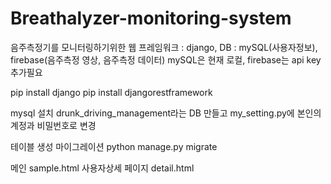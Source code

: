 # Breathalyzer-monitoring-system
음주측정기를 모니터링하기위한 웹
프레임워크 : django, DB : mySQL(사용자정보), firebase(음주측정 영상, 음주측정 데이터)
mySQL은 현재 로컬, firebase는 api key추가필요 

pip install django
pip install djangorestframework

mysql 설치
drunk_driving_management라는 DB 만들고 my_setting.py에 본인의 계정과 비밀번호로 변경

테이블 생성 마이그레이션
python manage.py migrate

메인 sample.html
사용자상세 페이지 detail.html
